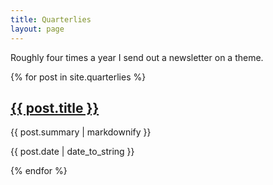 ```yaml
---
title: Quarterlies
layout: page
---
```

Roughly four times a year I send out a newsletter on a theme.

<div class="quarterly-index">
    {% for post in site.quarterlies %}
    <div class="">
        <h2><a href="{{ post.url }}">{{ post.title }}</a></h2>
        <p>{{ post.summary | markdownify }}</p>
        <p class="postdate">{{ post.date | date_to_string }}</p>
    </div>
    {% endfor %}
</div>